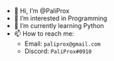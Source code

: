 - 👋 Hi, I’m @PaliProx
- 👀 I’m interested in Programming
- 🌱 I’m currently learning Python
- 📫 How to reach me:
  - Email: `paliprox@gmail.com`
  - Discord: `PaliProx#0910`
